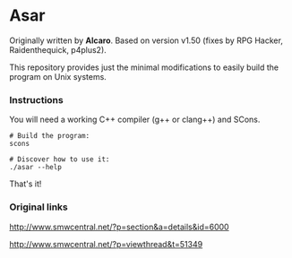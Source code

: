 # Asar
Originally written by **Alcaro**. Based on version v1.50 (fixes by RPG Hacker, Raidenthequick, p4plus2).

This repository provides just the minimal modifications to easily build the program on Unix systems.

### Instructions
You will need a working C++ compiler (g++ or clang++) and SCons.
```
# Build the program:
scons

# Discover how to use it:
./asar --help
```
That's it!

### Original links
http://www.smwcentral.net/?p=section&a=details&id=6000

http://www.smwcentral.net/?p=viewthread&t=51349
